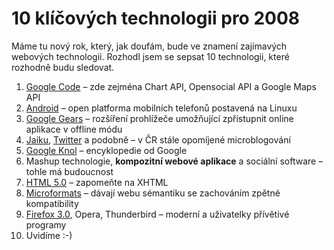 <!--
title : 10 klíčových technologii pro 2008
author : Roman Ožana <ozana@omdesign.cz>
date : 4.1.2008 12:20:00
tags : how-to, mix
-->

# 10 klíčových technologii pro 2008

Máme tu nový rok, který, jak doufám, bude ve znamení zajímavých webových technologii. Rozhodl jsem se sepsat 10 technologii, které rozhodně budu sledovat.

  1. [Google Code][1] &#8211; zde zejména Chart API, Opensocial API a Google Maps API
  2. [Android][2] &#8211; open platforma mobilních telefonů postavená na Linuxu
  3. [Google Gears][3] &#8211; rozšíření prohlížeče umožňující zpřístupnit online aplikace v offline módu
  4. [Jaiku][4], [Twitter][5] a podobně &#8211; v ČR stále opomíjené microblogování
  5. [Google Knol][6] &#8211; encyklopedie od Google
  6. Mashup technologie, **kompozitní webové aplikace** a sociální software &#8211; tohle má budoucnost
  7. [HTML 5.0][7] &#8211; zapomeňte na XHTML
  8. [Microformats][8] &#8211; dávají webu sémantiku se zachováním zpětné kompatibility
  9. [Firefox 3.0][9], Opera, Thunderbird &#8211; moderní a uživatelky přívětivé programy
 10. Uvidíme :-)

 [1]: http://code.google.com/
 [2]: http://www.google.com/search?hl=en&q=Android
 [3]: http://www.google.com/search?hl=en&q=google%20gears
 [4]: http://www.google.com/search?hl=en&q=Jaiku&btnG=Search
 [5]: http://twitter.com/
 [6]: http://www.google.com/search?hl=en&q=Google+Knol&btnG=Search&lr=
 [7]: http://www.whatwg.org/specs/web-apps/current-work/
 [8]: http://microformats.org/
 [9]: http://www.mozilla-europe.org/cs/products/firefox/